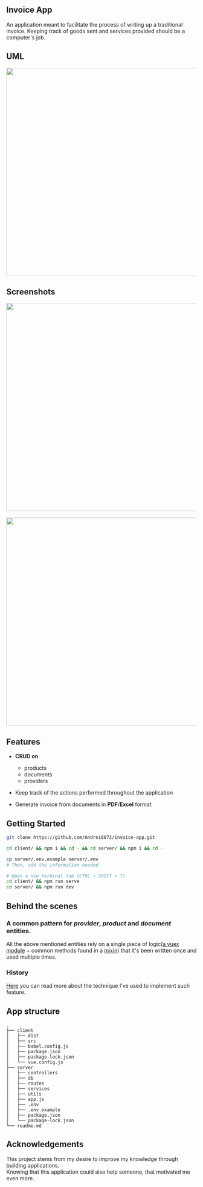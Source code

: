 ## Invoice App

An application meant to facilitate the process of writing up a traditional invoice.
Keeping track of goods sent and services provided should be a computer's job.

## UML

<div style="text-align: center;">
<img width="950" height="550" src="./screenshots/uml.jpg">
</div>

## Screenshots

<div style="text-align: center;">
    <img width="950" height="550" src="./screenshots/dashboard.png">
    </div>
    <br>
    <div style="text-align: center;">
    <img width="950" height="550" src="./screenshots/inside-doc.png">
</div>

## Features

* **CRUD on**
    - products
    - documents
    - providers

* Keep track of the actions performed throughout the application

* Generate invoice from documents in **PDF**/**Excel** format

## Getting Started
```bash
git clone https://github.com/Andrei0872/invoice-app.git
```

```bash
cd client/ && npm i && cd - && cd server/ && npm i && cd -
```

```bash
cp server/.env.example server/.env
# Then, add the information needed
```

```bash
# Open a new terminal tab (CTRL + SHIFT + T)
cd client/ && npm run serve
cd server/ && npm run dev
```

## Behind the scenes

### A common pattern for *provider*, *product* and *document* entities.
All the above mentioned entities rely on a single piece of logic([a vuex module](https://github.com/Andrei0872/vue-invoice-app/blob/master/client/src/store/modules/common/index.js) + common methods found in a [mixin](https://github.com/Andrei0872/vue-invoice-app/blob/master/client/src/mixins/commonMixin.js)) that it's been written once
and used multiple times.

### History
[Here](https://dev.to/anduser96/vue-js-sharing-data-between-components-with-vue-observable-2lc) you can read more about the technique I've used to implement such feature.

## App structure 
```
.
├── client
│   ├── dist
│   ├── src
│   ├── babel.config.js
│   ├── package.json
│   ├── package-lock.json
│   └── vue.config.js
├── server
│   ├── controllers
│   ├── db
│   ├── routes
│   ├── services
│   ├── utils
│   ├── app.js
│   ├── .env
│   ├── .env.example
│   ├── package.json
│   └── package-lock.json
└── readme.md
```

## Acknowledgements

This project stems from my desire to improve my knowledge through building applications.  
Knowing that this application could also help someone, that motivated me even more.